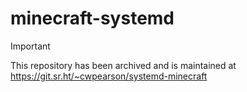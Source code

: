 # minecraft-systemd

> [!IMPORTANT]
> This repository has been archived and is maintained at https://git.sr.ht/~cwpearson/systemd-minecraft
